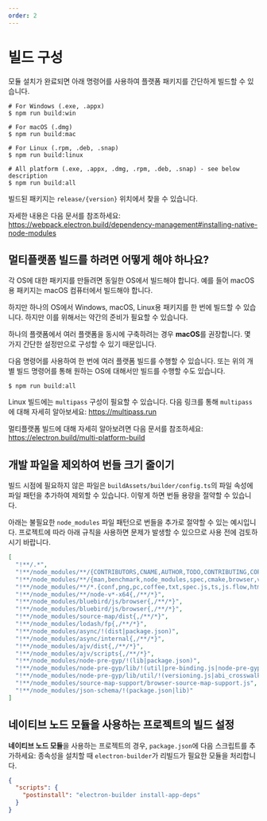 ```yaml
---
order: 2
---
```


# 빌드 구성

모듈 설치가 완료되면 아래 명령어를 사용하여 플랫폼 패키지를 간단하게 빌드할 수 있습니다.

```shell
# For Windows (.exe, .appx)
$ npm run build:win

# For macOS (.dmg)
$ npm run build:mac

# For Linux (.rpm, .deb, .snap)
$ npm run build:linux

# All platform (.exe, .appx, .dmg, .rpm, .deb, .snap) - see below description
$ npm run build:all
```

빌드된 패키지는 `release/{version}` 위치에서 찾을 수 있습니다.

자세한 내용은 다음 문서를 참조하세요: https://webpack.electron.build/dependency-management#installing-native-node-modules

## 멀티플랫폼 빌드를 하려면 어떻게 해야 하나요?

각 OS에 대한 패키지를 만들려면 동일한 OS에서 빌드해야 합니다. 예를 들어 macOS용 패키지는 macOS 컴퓨터에서 빌드해야 합니다.

하지만 하나의 OS에서 Windows, macOS, Linux용 패키지를 한 번에 빌드할 수 있습니다. 하지만 이를 위해서는 약간의 준비가 필요할 수 있습니다.

하나의 플랫폼에서 여러 플랫폼을 동시에 구축하려는 경우 **macOS**를 권장합니다. 몇 가지 간단한 설정만으로 구성할 수 있기 때문입니다.

다음 명령어를 사용하여 한 번에 여러 플랫폼 빌드를 수행할 수 있습니다. 또는 위의 개별 빌드 명령어를 통해 원하는 OS에 대해서만 빌드를 수행할 수도 있습니다.

```shell
$ npm run build:all
```

Linux 빌드에는 `multipass` 구성이 필요할 수 있습니다. 다음 링크를 통해 `multipass`에 대해 자세히 알아보세요: https://multipass.run

멀티플랫폼 빌드에 대해 자세히 알아보려면 다음 문서를 참조하세요: https://electron.build/multi-platform-build

## 개발 파일을 제외하여 번들 크기 줄이기

빌드 시점에 필요하지 않은 파일은 `buildAssets/builder/config.ts`의 파일 속성에 파일 패턴을 추가하여 제외할 수 있습니다. 이렇게 하면 번들 용량을 절약할 수 있습니다.

아래는 불필요한 `node_modules` 파일 패턴으로 번들을 추가로 절약할 수 있는 예시입니다. 프로젝트에 따라 아래 규칙을 사용하면 문제가 발생할 수 있으므로 사용 전에 검토하시기 바랍니다.

```json
[
  "!**/.*",
  "!**/node_modules/**/{CONTRIBUTORS,CNAME,AUTHOR,TODO,CONTRIBUTING,COPYING,INSTALL,NEWS,PORTING,Makefile,htdocs,CHANGELOG,ChangeLog,changelog,README,Readme,readme,test,sample,example,demo,composer.json,tsconfig.json,jsdoc.json,tslint.json,typings.json,gulpfile,bower.json,package-lock,Gruntfile,CMakeLists,karma.conf,yarn.lock}*",
  "!**/node_modules/**/{man,benchmark,node_modules,spec,cmake,browser,vagrant,doxy*,bin,obj,obj.target,example,examples,test,tests,doc,docs,msvc,Xcode,CVS,RCS,SCCS}{,/**/*}",
  "!**/node_modules/**/*.{conf,png,pc,coffee,txt,spec.js,ts,js.flow,html,def,jst,xml,ico,in,ac,sln,dsp,dsw,cmd,vcproj,vcxproj,vcxproj.filters,pdb,exp,obj,lib,map,md,sh,gypi,gyp,h,cpp,yml,log,tlog,Makefile,mk,c,cc,rc,xcodeproj,xcconfig,d.ts,yaml,hpp}",
  "!**/node_modules/**/node-v*-x64{,/**/*}",
  "!**/node_modules/bluebird/js/browser{,/**/*}",
  "!**/node_modules/bluebird/js/browser{,/**/*}",
  "!**/node_modules/source-map/dist{,/**/*}",
  "!**/node_modules/lodash/fp{,/**/*}",
  "!**/node_modules/async/!(dist|package.json)",
  "!**/node_modules/async/internal{,/**/*}",
  "!**/node_modules/ajv/dist{,/**/*}",
  "!**/node_modules/ajv/scripts{,/**/*}",
  "!**/node_modules/node-pre-gyp/!(lib|package.json)",
  "!**/node_modules/node-pre-gyp/lib/!(util|pre-binding.js|node-pre-gyp.js)",
  "!**/node_modules/node-pre-gyp/lib/util/!(versioning.js|abi_crosswalk.json)",
  "!**/node_modules/source-map-support/browser-source-map-support.js",
  "!**/node_modules/json-schema/!(package.json|lib)"
]
```

## 네이티브 노드 모듈을 사용하는 프로젝트의 빌드 설정

**네이티브 노드 모듈**을 사용하는 프로젝트의 경우, `package.json`에 다음 스크립트를 추가하세요: 종속성을 설치할 때 `electron-builder`가 리빌드가 필요한 모듈을 처리합니다.

```json
{
  "scripts": {
    "postinstall": "electron-builder install-app-deps"
  }
}
```
